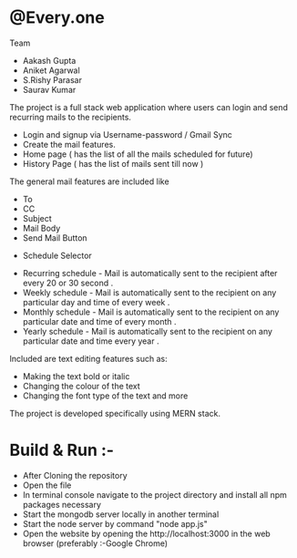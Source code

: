 # @Every.one
Team

- Aakash Gupta
- Aniket Agarwal
- S.Rishy Parasar
- Saurav Kumar

The project is a full stack web application where users can login and send recurring mails to the recipients. 

- Login and signup via Username-password / Gmail Sync 
- Create the mail features. 
- Home page ( has the list of all the mails scheduled for future) 
- History Page ( has the list of mails sent till now ) 

The general mail features are included like 
- To 
- CC 
- Subject 
- Mail Body 
- Send Mail Button 
+ Schedule Selector 
 - Recurring schedule - Mail is automatically sent to the recipient after every 20 or 30 second .
 - Weekly schedule - Mail is automatically sent to the recipient on any particular day and time of every week .
 - Monthly schedule - Mail is automatically sent to the recipient on any particular date and time of every month .
 - Yearly schedule - Mail is automatically sent to the recipient on any particular date and time every year .

Included are text editing features such as:
- Making the text bold or italic 
- Changing the colour of the text 
- Changing the font type of the text and more

The project is developed specifically using MERN stack.

# Build & Run :- 
- After Cloning the repository 
- Open the file 
- In terminal console navigate to the project directory and install all npm packages necessary
- Start the mongodb server locally in another terminal
- Start the node server by command "node app.js"
- Open the website by opening the http://localhost:3000 in the web browser (preferably :-Google Chrome)
